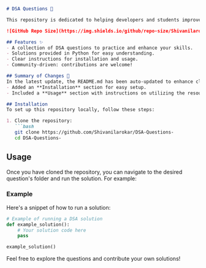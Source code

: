 ```markdown
# DSA Questions 🚀

This repository is dedicated to helping developers and students improve their skills in Data Structures and Algorithms (DSA) through a collection of curated questions and solutions.

![GitHub Repo Size](https://img.shields.io/github/repo-size/Shivanilarokar/DSA-Questions-) ![Contributors](https://img.shields.io/github/contributors/Shivanilarokar/DSA-Questions-) ![Issues](https://img.shields.io/github/issues/Shivanilarokar/DSA-Questions-)

## Features ✨
- A collection of DSA questions to practice and enhance your skills.
- Solutions provided in Python for easy understanding.
- Clear instructions for installation and usage.
- Community-driven: contributions are welcome!

## Summary of Changes 📝
In the latest update, the README.md has been auto-updated to enhance clarity and usability. Key changes include:
- Added an **Installation** section for easy setup.
- Included a **Usage** section with instructions on utilizing the resources.

## Installation
To set up this repository locally, follow these steps:

1. Clone the repository:
   ```bash
   git clone https://github.com/Shivanilarokar/DSA-Questions-
   cd DSA-Questions-
   ```

## Usage
Once you have cloned the repository, you can navigate to the desired question's folder and run the solution. For example:

### Example
Here's a snippet of how to run a solution:
```python
# Example of running a DSA solution
def example_solution():
    # Your solution code here
    pass

example_solution()
```

Feel free to explore the questions and contribute your own solutions!
```